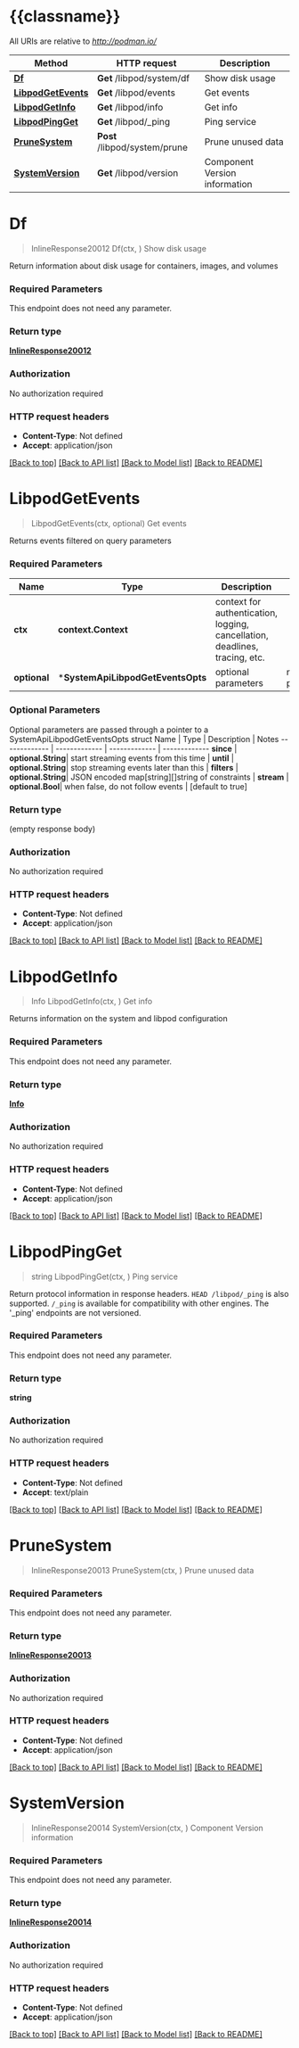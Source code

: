 # {{classname}}

All URIs are relative to *http://podman.io/*

Method | HTTP request | Description
------------- | ------------- | -------------
[**Df**](SystemApi.md#Df) | **Get** /libpod/system/df | Show disk usage
[**LibpodGetEvents**](SystemApi.md#LibpodGetEvents) | **Get** /libpod/events | Get events
[**LibpodGetInfo**](SystemApi.md#LibpodGetInfo) | **Get** /libpod/info | Get info
[**LibpodPingGet**](SystemApi.md#LibpodPingGet) | **Get** /libpod/_ping | Ping service
[**PruneSystem**](SystemApi.md#PruneSystem) | **Post** /libpod/system/prune | Prune unused data
[**SystemVersion**](SystemApi.md#SystemVersion) | **Get** /libpod/version | Component Version information

# **Df**
> InlineResponse20012 Df(ctx, )
Show disk usage

Return information about disk usage for containers, images, and volumes

### Required Parameters
This endpoint does not need any parameter.

### Return type

[**InlineResponse20012**](inline_response_200_12.md)

### Authorization

No authorization required

### HTTP request headers

 - **Content-Type**: Not defined
 - **Accept**: application/json

[[Back to top]](#) [[Back to API list]](../README.md#documentation-for-api-endpoints) [[Back to Model list]](../README.md#documentation-for-models) [[Back to README]](../README.md)

# **LibpodGetEvents**
> LibpodGetEvents(ctx, optional)
Get events

Returns events filtered on query parameters

### Required Parameters

Name | Type | Description  | Notes
------------- | ------------- | ------------- | -------------
 **ctx** | **context.Context** | context for authentication, logging, cancellation, deadlines, tracing, etc.
 **optional** | ***SystemApiLibpodGetEventsOpts** | optional parameters | nil if no parameters

### Optional Parameters
Optional parameters are passed through a pointer to a SystemApiLibpodGetEventsOpts struct
Name | Type | Description  | Notes
------------- | ------------- | ------------- | -------------
 **since** | **optional.String**| start streaming events from this time | 
 **until** | **optional.String**| stop streaming events later than this | 
 **filters** | **optional.String**| JSON encoded map[string][]string of constraints | 
 **stream** | **optional.Bool**| when false, do not follow events | [default to true]

### Return type

 (empty response body)

### Authorization

No authorization required

### HTTP request headers

 - **Content-Type**: Not defined
 - **Accept**: application/json

[[Back to top]](#) [[Back to API list]](../README.md#documentation-for-api-endpoints) [[Back to Model list]](../README.md#documentation-for-models) [[Back to README]](../README.md)

# **LibpodGetInfo**
> Info LibpodGetInfo(ctx, )
Get info

Returns information on the system and libpod configuration

### Required Parameters
This endpoint does not need any parameter.

### Return type

[**Info**](Info.md)

### Authorization

No authorization required

### HTTP request headers

 - **Content-Type**: Not defined
 - **Accept**: application/json

[[Back to top]](#) [[Back to API list]](../README.md#documentation-for-api-endpoints) [[Back to Model list]](../README.md#documentation-for-models) [[Back to README]](../README.md)

# **LibpodPingGet**
> string LibpodPingGet(ctx, )
Ping service

Return protocol information in response headers. `HEAD /libpod/_ping` is also supported. `/_ping` is available for compatibility with other engines. The '_ping' endpoints are not versioned. 

### Required Parameters
This endpoint does not need any parameter.

### Return type

**string**

### Authorization

No authorization required

### HTTP request headers

 - **Content-Type**: Not defined
 - **Accept**: text/plain

[[Back to top]](#) [[Back to API list]](../README.md#documentation-for-api-endpoints) [[Back to Model list]](../README.md#documentation-for-models) [[Back to README]](../README.md)

# **PruneSystem**
> InlineResponse20013 PruneSystem(ctx, )
Prune unused data

### Required Parameters
This endpoint does not need any parameter.

### Return type

[**InlineResponse20013**](inline_response_200_13.md)

### Authorization

No authorization required

### HTTP request headers

 - **Content-Type**: Not defined
 - **Accept**: application/json

[[Back to top]](#) [[Back to API list]](../README.md#documentation-for-api-endpoints) [[Back to Model list]](../README.md#documentation-for-models) [[Back to README]](../README.md)

# **SystemVersion**
> InlineResponse20014 SystemVersion(ctx, )
Component Version information

### Required Parameters
This endpoint does not need any parameter.

### Return type

[**InlineResponse20014**](inline_response_200_14.md)

### Authorization

No authorization required

### HTTP request headers

 - **Content-Type**: Not defined
 - **Accept**: application/json

[[Back to top]](#) [[Back to API list]](../README.md#documentation-for-api-endpoints) [[Back to Model list]](../README.md#documentation-for-models) [[Back to README]](../README.md)

